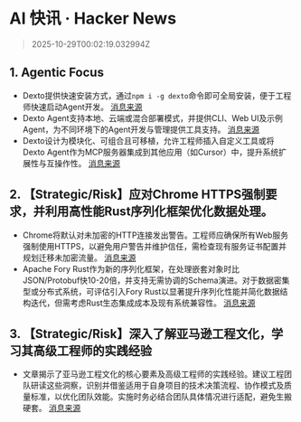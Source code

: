 # AI 快讯 · Hacker News

> 2025-10-29T00:02:19.032994Z

## 1. Agentic Focus

- Dexto提供快速安装方式，通过`npm i -g dexto`命令即可全局安装，便于工程师快速启动Agent开发。 [消息来源](https://docs.dexto.ai/docs/category/getting-started)
- Dexto Agent支持本地、云端或混合部署模式，并提供CLI、Web UI及示例Agent，为不同环境下的Agent开发与管理提供工具支持。 [消息来源](https://www.dexto.ai/)
- Dexto设计为模块化、可组合且可移植，允许工程师插入自定义工具或将Dexto Agent作为MCP服务器集成到其他应用（如Cursor）中，提升系统扩展性与互操作性。 [消息来源](https://www.youtube.com/watch?v=_hZMFIO8KZM)

## 2. 【Strategic/Risk】应对Chrome HTTPS强制要求，并利用高性能Rust序列化框架优化数据处理。

- Chrome将默认对未加密的HTTP连接发出警告。工程师应确保所有Web服务强制使用HTTPS，以避免用户警告并维护信任，需检查现有服务证书配置并规划迁移未加密流量。 [消息来源](https://security.googleblog.com/2025/10/https-by-default.html)
- Apache Fory Rust作为新的序列化框架，在处理嵌套对象时比JSON/Protobuf快10-20倍，并支持无需协调的Schema演进。对于数据密集型或分布式系统，可评估引入Fory Rust以显著提升序列化性能并简化数据结构迭代，但需考虑Rust生态集成成本及现有系统兼容性。 [消息来源](https://fory.apache.org/blog/2025/10/29/fory_rust_versatile_serialization_framework/)

## 3. 【Strategic/Risk】深入了解亚马逊工程文化，学习其高级工程师的实践经验

- 文章揭示了亚马逊工程文化的核心要素及高级工程师的实践经验。建议工程团队研读这些洞察，识别并借鉴适用于自身项目的技术决策流程、协作模式及质量标准，以优化团队效能。实施时务必结合团队具体情况进行适配，避免生搬硬套。 [消息来源](https://olshansky.substack.com/p/inside-amazons-engineering-culture)
